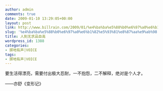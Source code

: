 ```yaml
---
author: admin
comments: true
date: 2009-01-10 13:29:05+00:00
layout: post
link: http://www.billrain.com/2009/01/%e4%ba%ba%e5%88%b0%e6%97%a0%e6%b1%82%e5%93%81%e8%87%aa%e9%ab%98/
slug: '%e4%ba%ba%e5%88%b0%e6%97%a0%e6%b1%82%e5%93%81%e8%87%aa%e9%ab%98'
title: 人到无求品自高
wordpress_id: 1388
categories:
- 掷地有声|VOICE
tags:
- 掷地有声|VOICE
---
```


要生活得漂亮，需要付出极大忍耐，一不抱怨，二不解释，绝对是个人才。

 

——亦舒《变形记》
